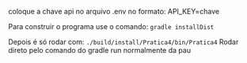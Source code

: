 coloque a chave api no arquivo .env no formato: API_KEY=chave

Para construir o programa use o comando: ```gradle installDist```

Depois é só rodar com: ```./build/install/Pratica4/bin/Pratica4```
Rodar direto pelo comando do gradle run normalmente da pau
